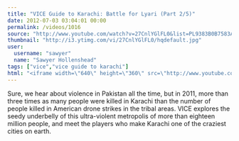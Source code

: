 ```yaml
---
title: "VICE Guide to Karachi: Battle for Lyari (Part 2/5)"
date: 2012-07-03 03:04:01 00:00
permalink: /videos/1016
source: "http://www.youtube.com/watch?v=27CnlYGlFL0&list=PL9383B0B7583A5C66&index=2&feature=plpp_video"
thumbnail: "http://i3.ytimg.com/vi/27CnlYGlFL0/hqdefault.jpg"
user:
  username: "sawyer"
  name: "Sawyer Hollenshead"
tags: ["vice","vice guide to karachi"]
html: "<iframe width=\"640\" height=\"360\" src=\"http://www.youtube.com/embed/27CnlYGlFL0?wmode=transparent&fs=1&feature=oembed\" frameborder=\"0\" allowfullscreen></iframe>"
---
```


Sure, we hear about violence in Pakistan all the time, but in 2011, more than three times as many people were killed in Karachi than the number of people killed in American drone strikes in the tribal areas. VICE explores the seedy underbelly of this ultra-violent metropolis of more than eighteen million people, and meet the players who make Karachi one of the craziest cities on earth.